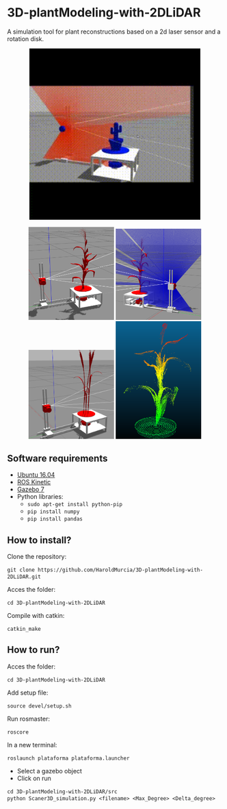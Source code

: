 # 3D-plantModeling-with-2DLiDAR
A simulation tool for plant reconstructions based on a 2d laser sensor and a rotation disk.

<p align='center'>
    <img src="./images/doc/demo_01.gif" alt="drawing" width="400"/>
</p>

<p align='center'>
    <img src="./images/doc/Maiz_gazebo.png" alt="drawing" width="200"/>
    <img src="./images/doc/Maiz_gazebo2.png" alt="drawing" width="200"/>
    <img src="./images/doc/Trigo_gazebo.png" alt="drawing" width="200"/>
    <img src="./images/doc/Maiz_R3Dcolor.png" alt="drawing" width="200"/>
</p>

## Software requirements
* [Ubuntu 16.04](https://releases.ubuntu.com/16.04/)
* [ROS Kinetic](http://wiki.ros.org/kinetic)
* [Gazebo 7](http://gazebosim.org/download)
* Python libraries:
    * ```sudo apt-get install python-pip```
    * ```pip install numpy```
    * ```pip install pandas```

## How to install?
Clone the repository:
```
git clone https://github.com/HaroldMurcia/3D-plantModeling-with-2DLiDAR.git
```
Acces the folder:
```
cd 3D-plantModeling-with-2DLiDAR
```
Compile with catkin:
```
catkin_make
```


## How to run?

Acces the folder:
```
cd 3D-plantModeling-with-2DLiDAR
```
Add setup file:
```
source devel/setup.sh
```
Run rosmaster:
```
roscore
```
In a new terminal:
```
roslaunch plataforma plataforma.launcher
```
* Select a gazebo object
* Click on run
```
cd 3D-plantModeling-with-2DLiDAR/src
python Scaner3D_simulation.py <filename> <Max_Degree> <Delta_degree>
```
